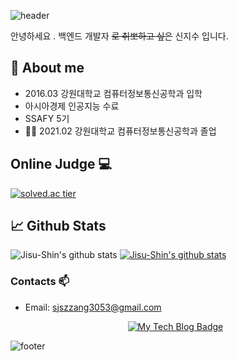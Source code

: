 ![header](https://capsule-render.vercel.app/api?type=waving&color=gradient&height=250&section=header&text=Hi%20There%20👋&fontSize=45&&fontAlignY=30)

안녕하세요 . 백엔드 개발자 <STRIKE>로 취뽀하고 싶은</STRIKE> 신지수 입니다.

## 📖 About me

* 2016.03 강원대학교 컴퓨터정보통신공학과 입학
* 아시아경제 인공지능 수료
* SSAFY 5기 
* 👩‍🎓 2021.02 강원대학교 컴퓨터정보통신공학과 졸업



## Online Judge 💻
  
[![solved.ac tier](http://mazassumnida.wtf/api/generate_badge?boj=sjszzang0929)](https://solved.ac/sjszzang0929)


## 📈 Github Stats
![Jisu-Shin's github stats](https://github-readme-stats.vercel.app/api?username=jisu-shin&show_icons=true)
[![Jisu-Shin's github stats](https://github-readme-stats.vercel.app/api/top-langs/?username=jisu-shin&show_icons=true&hide_border=true&title_color=004386&icon_color=004386&layout=compact)](https://github.com/jisu-shin)


### Contacts 📫

* Email: sjszzang3053@gmail.com

  <div align=center>
  
  [![My Tech Blog Badge](http://img.shields.io/badge/-My%20Tech%20blog-black?style=flat-square&logo=github&link=https://kinetic27.github.io/)](https://jisu-shin.github.io/) 
  </div>
  

![footer](https://capsule-render.vercel.app/api?type=waving&color=gradient&height=150&section=footer)
